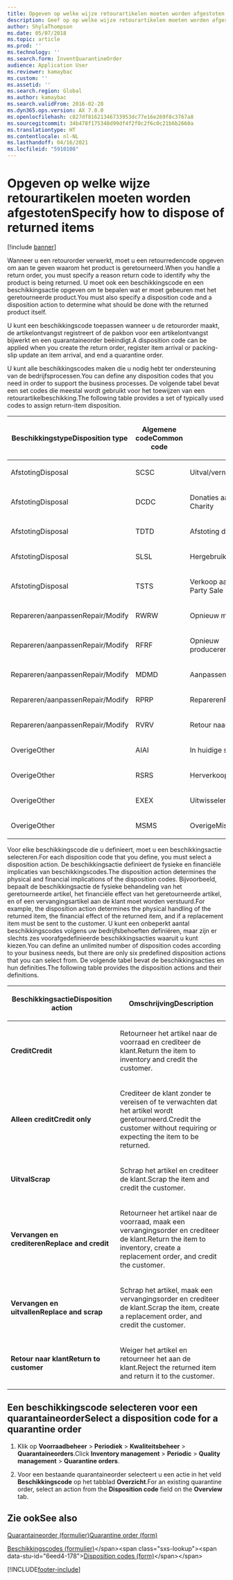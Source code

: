 ```yaml
---
title: Opgeven op welke wijze retourartikelen moeten worden afgestoten
description: Geef op op welke wijze retourartikelen moeten worden afgestoten.
author: ShylaThompson
ms.date: 05/07/2018
ms.topic: article
ms.prod: ''
ms.technology: ''
ms.search.form: InventQuarantineOrder
audience: Application User
ms.reviewer: kamaybac
ms.custom: ''
ms.assetid: ''
ms.search.region: Global
ms.author: kamaybac
ms.search.validFrom: 2016-02-28
ms.dyn365.ops.version: AX 7.0.0
ms.openlocfilehash: c827df81621346733953dc77e16e269f8c3767a8
ms.sourcegitcommit: 34b478f175348d99df4f2f0c2f6c0c21b6b2660a
ms.translationtype: HT
ms.contentlocale: nl-NL
ms.lasthandoff: 04/16/2021
ms.locfileid: "5910108"
---
```

# <a name="specify-how-to-dispose-of-returned-items"></a><span data-ttu-id="6eed4-103">Opgeven op welke wijze retourartikelen moeten worden afgestoten</span><span class="sxs-lookup"><span data-stu-id="6eed4-103">Specify how to dispose of returned items</span></span> 

[!include [banner](../includes/banner.md)]


<span data-ttu-id="6eed4-104">Wanneer u een retourorder verwerkt, moet u een retourredencode opgeven om aan te geven waarom het product is geretourneerd.</span><span class="sxs-lookup"><span data-stu-id="6eed4-104">When you handle a return order, you must specify a reason return code to identify why the product is being returned.</span></span> <span data-ttu-id="6eed4-105">U moet ook een beschikkingscode en een beschikkingsactie opgeven om te bepalen wat er moet gebeuren met het geretourneerde product.</span><span class="sxs-lookup"><span data-stu-id="6eed4-105">You must also specify a disposition code and a disposition action to determine what should be done with the returned product itself.</span></span>

<span data-ttu-id="6eed4-106">U kunt een beschikkingscode toepassen wanneer u de retourorder maakt, de artikelontvangst registreert of de pakbon voor een artikelontvangst bijwerkt en een quarantaineorder beëindigt.</span><span class="sxs-lookup"><span data-stu-id="6eed4-106">A disposition code can be applied when you create the return order, register item arrival or packing-slip update an item arrival, and end a quarantine order.</span></span>

<span data-ttu-id="6eed4-107">U kunt alle beschikkingscodes maken die u nodig hebt ter ondersteuning van de bedrijfsprocessen.</span><span class="sxs-lookup"><span data-stu-id="6eed4-107">You can define any disposition codes that you need in order to support the business processes.</span></span> <span data-ttu-id="6eed4-108">De volgende tabel bevat een set codes die meestal wordt gebruikt voor het toewijzen van een retourartikelbeschikking.</span><span class="sxs-lookup"><span data-stu-id="6eed4-108">The following table provides a set of typically used codes to assign return-item disposition.</span></span>

<table>
<colgroup>
<col style="width: 33%" />
<col style="width: 33%" />
<col style="width: 33%" />
</colgroup>
<thead>
<tr class="header">
<th><p><span data-ttu-id="6eed4-109">Beschikkingstype</span><span class="sxs-lookup"><span data-stu-id="6eed4-109">Disposition type</span></span></p></th>
<th><p><span data-ttu-id="6eed4-110">Algemene code</span><span class="sxs-lookup"><span data-stu-id="6eed4-110">Common code</span></span></p></th>
<th><p><span data-ttu-id="6eed4-111">Omschrijving</span><span class="sxs-lookup"><span data-stu-id="6eed4-111">Description</span></span></p></th>
</tr>
</thead>
<tbody>
<tr class="odd">
<td><p><span data-ttu-id="6eed4-112">Afstoting</span><span class="sxs-lookup"><span data-stu-id="6eed4-112">Disposal</span></span></p></td>
<td><p><span data-ttu-id="6eed4-113">SC</span><span class="sxs-lookup"><span data-stu-id="6eed4-113">SC</span></span></p></td>
<td><p><span data-ttu-id="6eed4-114">Uitval/vernietiging</span><span class="sxs-lookup"><span data-stu-id="6eed4-114">Scrap/Destroy</span></span></p></td>
</tr>
<tr class="even">
<td><p><span data-ttu-id="6eed4-115">Afstoting</span><span class="sxs-lookup"><span data-stu-id="6eed4-115">Disposal</span></span></p></td>
<td><p><span data-ttu-id="6eed4-116">DC</span><span class="sxs-lookup"><span data-stu-id="6eed4-116">DC</span></span></p></td>
<td><p><span data-ttu-id="6eed4-117">Donaties aan liefdadigheidsinstelling</span><span class="sxs-lookup"><span data-stu-id="6eed4-117">Donate to Charity</span></span></p></td>
</tr>
<tr class="odd">
<td><p><span data-ttu-id="6eed4-118">Afstoting</span><span class="sxs-lookup"><span data-stu-id="6eed4-118">Disposal</span></span></p></td>
<td><p><span data-ttu-id="6eed4-119">TD</span><span class="sxs-lookup"><span data-stu-id="6eed4-119">TD</span></span></p></td>
<td><p><span data-ttu-id="6eed4-120">Afstoting door derden</span><span class="sxs-lookup"><span data-stu-id="6eed4-120">Third-Party Disposal</span></span></p></td>
</tr>
<tr class="even">
<td><p><span data-ttu-id="6eed4-121">Afstoting</span><span class="sxs-lookup"><span data-stu-id="6eed4-121">Disposal</span></span></p></td>
<td><p><span data-ttu-id="6eed4-122">SL</span><span class="sxs-lookup"><span data-stu-id="6eed4-122">SL</span></span></p></td>
<td><p><span data-ttu-id="6eed4-123">Hergebruik</span><span class="sxs-lookup"><span data-stu-id="6eed4-123">Salvage</span></span></p></td>
</tr>
<tr class="odd">
<td><p><span data-ttu-id="6eed4-124">Afstoting</span><span class="sxs-lookup"><span data-stu-id="6eed4-124">Disposal</span></span></p></td>
<td><p><span data-ttu-id="6eed4-125">TS</span><span class="sxs-lookup"><span data-stu-id="6eed4-125">TS</span></span></p></td>
<td><p><span data-ttu-id="6eed4-126">Verkoop aan derden (secundaire markten)</span><span class="sxs-lookup"><span data-stu-id="6eed4-126">Third-Party Sale (Secondary Markets)</span></span></p></td>
</tr>
<tr class="even">
<td><p><span data-ttu-id="6eed4-127">Repareren/aanpassen</span><span class="sxs-lookup"><span data-stu-id="6eed4-127">Repair/Modify</span></span></p></td>
<td><p><span data-ttu-id="6eed4-128">RW</span><span class="sxs-lookup"><span data-stu-id="6eed4-128">RW</span></span></p></td>
<td><p><span data-ttu-id="6eed4-129">Opnieuw maken</span><span class="sxs-lookup"><span data-stu-id="6eed4-129">Rework</span></span></p></td>
</tr>
<tr class="odd">
<td><p><span data-ttu-id="6eed4-130">Repareren/aanpassen</span><span class="sxs-lookup"><span data-stu-id="6eed4-130">Repair/Modify</span></span></p></td>
<td><p><span data-ttu-id="6eed4-131">RF</span><span class="sxs-lookup"><span data-stu-id="6eed4-131">RF</span></span></p></td>
<td><p><span data-ttu-id="6eed4-132">Opnieuw produceren/opknappen</span><span class="sxs-lookup"><span data-stu-id="6eed4-132">Remanufacture/Refurbish</span></span></p></td>
</tr>
<tr class="even">
<td><p><span data-ttu-id="6eed4-133">Repareren/aanpassen</span><span class="sxs-lookup"><span data-stu-id="6eed4-133">Repair/Modify</span></span></p></td>
<td><p><span data-ttu-id="6eed4-134">MD</span><span class="sxs-lookup"><span data-stu-id="6eed4-134">MD</span></span></p></td>
<td><p><span data-ttu-id="6eed4-135">Aanpassen</span><span class="sxs-lookup"><span data-stu-id="6eed4-135">Modify</span></span></p></td>
</tr>
<tr class="odd">
<td><p><span data-ttu-id="6eed4-136">Repareren/aanpassen</span><span class="sxs-lookup"><span data-stu-id="6eed4-136">Repair/Modify</span></span></p></td>
<td><p><span data-ttu-id="6eed4-137">RP</span><span class="sxs-lookup"><span data-stu-id="6eed4-137">RP</span></span></p></td>
<td><p><span data-ttu-id="6eed4-138">Repareren</span><span class="sxs-lookup"><span data-stu-id="6eed4-138">Repair</span></span></p></td>
</tr>
<tr class="even">
<td><p><span data-ttu-id="6eed4-139">Repareren/aanpassen</span><span class="sxs-lookup"><span data-stu-id="6eed4-139">Repair/Modify</span></span></p></td>
<td><p><span data-ttu-id="6eed4-140">RV</span><span class="sxs-lookup"><span data-stu-id="6eed4-140">RV</span></span></p></td>
<td><p><span data-ttu-id="6eed4-141">Retour naar leverancier</span><span class="sxs-lookup"><span data-stu-id="6eed4-141">Return to Vendor</span></span></p></td>
</tr>
<tr class="odd">
<td><p><span data-ttu-id="6eed4-142">Overige</span><span class="sxs-lookup"><span data-stu-id="6eed4-142">Other</span></span></p></td>
<td><p><span data-ttu-id="6eed4-143">AI</span><span class="sxs-lookup"><span data-stu-id="6eed4-143">AI</span></span></p></td>
<td><p><span data-ttu-id="6eed4-144">In huidige staat gebruiken</span><span class="sxs-lookup"><span data-stu-id="6eed4-144">Use as is</span></span></p></td>
</tr>
<tr class="even">
<td><p><span data-ttu-id="6eed4-145">Overige</span><span class="sxs-lookup"><span data-stu-id="6eed4-145">Other</span></span></p></td>
<td><p><span data-ttu-id="6eed4-146">RS</span><span class="sxs-lookup"><span data-stu-id="6eed4-146">RS</span></span></p></td>
<td><p><span data-ttu-id="6eed4-147">Herverkoop</span><span class="sxs-lookup"><span data-stu-id="6eed4-147">Resale</span></span></p></td>
</tr>
<tr class="odd">
<td><p><span data-ttu-id="6eed4-148">Overige</span><span class="sxs-lookup"><span data-stu-id="6eed4-148">Other</span></span></p></td>
<td><p><span data-ttu-id="6eed4-149">EX</span><span class="sxs-lookup"><span data-stu-id="6eed4-149">EX</span></span></p></td>
<td><p><span data-ttu-id="6eed4-150">Uitwisselen</span><span class="sxs-lookup"><span data-stu-id="6eed4-150">Exchange</span></span></p></td>
</tr>
<tr class="even">
<td><p><span data-ttu-id="6eed4-151">Overige</span><span class="sxs-lookup"><span data-stu-id="6eed4-151">Other</span></span></p></td>
<td><p><span data-ttu-id="6eed4-152">MS</span><span class="sxs-lookup"><span data-stu-id="6eed4-152">MS</span></span></p></td>
<td><p><span data-ttu-id="6eed4-153">Overige</span><span class="sxs-lookup"><span data-stu-id="6eed4-153">Miscellaneous</span></span></p></td>
</tr>
</tbody>
</table>


<span data-ttu-id="6eed4-154">Voor elke beschikkingscode die u definieert, moet u een beschikkingsactie selecteren.</span><span class="sxs-lookup"><span data-stu-id="6eed4-154">For each disposition code that you define, you must select a disposition action.</span></span> <span data-ttu-id="6eed4-155">De beschikkingsactie definieert de fysieke en financiële implicaties van beschikkingscodes.</span><span class="sxs-lookup"><span data-stu-id="6eed4-155">The disposition action determines the physical and financial implications of the disposition codes.</span></span> <span data-ttu-id="6eed4-156">Bijvoorbeeld, bepaalt de beschikkingsactie de fysieke behandeling van het geretourneerde artikel, het financiële effect van het geretourneerde artikel, en of een vervangingsartikel aan de klant moet worden verstuurd.</span><span class="sxs-lookup"><span data-stu-id="6eed4-156">For example, the disposition action determines the physical handling of the returned item, the financial effect of the returned item, and if a replacement item must be sent to the customer.</span></span> <span data-ttu-id="6eed4-157">U kunt een onbeperkt aantal beschikkingscodes volgens uw bedrijfsbehoeften definiëren, maar zijn er slechts zes voorafgedefinieerde beschikkingsacties waaruit u kunt kiezen.</span><span class="sxs-lookup"><span data-stu-id="6eed4-157">You can define an unlimited number of disposition codes according to your business needs, but there are only six predefined disposition actions that you can select from.</span></span> <span data-ttu-id="6eed4-158">De volgende tabel bevat de beschikkingsacties en hun definities.</span><span class="sxs-lookup"><span data-stu-id="6eed4-158">The following table provides the disposition actions and their definitions.</span></span>

<table>
<colgroup>
<col style="width: 50%" />
<col style="width: 50%" />
</colgroup>
<thead>
<tr class="header">
<th><p><span data-ttu-id="6eed4-159">Beschikkingsactie</span><span class="sxs-lookup"><span data-stu-id="6eed4-159">Disposition action</span></span></p></th>
<th><p><span data-ttu-id="6eed4-160">Omschrijving</span><span class="sxs-lookup"><span data-stu-id="6eed4-160">Description</span></span></p></th>
</tr>
</thead>
<tbody>
<tr class="odd">
<td><p><span data-ttu-id="6eed4-161"><strong>Credit</strong></span><span class="sxs-lookup"><span data-stu-id="6eed4-161"><strong>Credit</strong></span></span></p></td>
<td><p><span data-ttu-id="6eed4-162">Retourneer het artikel naar de voorraad en crediteer de klant.</span><span class="sxs-lookup"><span data-stu-id="6eed4-162">Return the item to inventory and credit the customer.</span></span></p></td>
</tr>
<tr class="even">
<td><p><span data-ttu-id="6eed4-163"><strong>Alleen credit</strong></span><span class="sxs-lookup"><span data-stu-id="6eed4-163"><strong>Credit only</strong></span></span></p></td>
<td><p><span data-ttu-id="6eed4-164">Crediteer de klant zonder te vereisen of te verwachten dat het artikel wordt geretourneerd.</span><span class="sxs-lookup"><span data-stu-id="6eed4-164">Credit the customer without requiring or expecting the item to be returned.</span></span></p></td>
</tr>
<tr class="odd">
<td><p><span data-ttu-id="6eed4-165"><strong>Uitval</strong></span><span class="sxs-lookup"><span data-stu-id="6eed4-165"><strong>Scrap</strong></span></span></p></td>
<td><p><span data-ttu-id="6eed4-166">Schrap het artikel en crediteer de klant.</span><span class="sxs-lookup"><span data-stu-id="6eed4-166">Scrap the item and credit the customer.</span></span></p></td>
</tr>
<tr class="even">
<td><p><span data-ttu-id="6eed4-167"><strong>Vervangen en crediteren</strong></span><span class="sxs-lookup"><span data-stu-id="6eed4-167"><strong>Replace and credit</strong></span></span></p></td>
<td><p><span data-ttu-id="6eed4-168">Retourneer het artikel naar de voorraad, maak een vervangingsorder en crediteer de klant.</span><span class="sxs-lookup"><span data-stu-id="6eed4-168">Return the item to inventory, create a replacement order, and credit the customer.</span></span></p></td>
</tr>
<tr class="odd">
<td><p><span data-ttu-id="6eed4-169"><strong>Vervangen en uitvallen</strong></span><span class="sxs-lookup"><span data-stu-id="6eed4-169"><strong>Replace and scrap</strong></span></span></p></td>
<td><p><span data-ttu-id="6eed4-170">Schrap het artikel, maak een vervangingsorder en crediteer de klant.</span><span class="sxs-lookup"><span data-stu-id="6eed4-170">Scrap the item, create a replacement order, and credit the customer.</span></span></p></td>
</tr>
<tr class="even">
<td><p><span data-ttu-id="6eed4-171"><strong>Retour naar klant</strong></span><span class="sxs-lookup"><span data-stu-id="6eed4-171"><strong>Return to customer</strong></span></span></p></td>
<td><p><span data-ttu-id="6eed4-172">Weiger het artikel en retourneer het aan de klant.</span><span class="sxs-lookup"><span data-stu-id="6eed4-172">Reject the returned item and return it to the customer.</span></span></p></td>
</tr>
</tbody>
</table>


## <a name="select-a-disposition-code-for-a-quarantine-order"></a><span data-ttu-id="6eed4-173">Een beschikkingscode selecteren voor een quarantaineorder</span><span class="sxs-lookup"><span data-stu-id="6eed4-173">Select a disposition code for a quarantine order</span></span>

1.  <span data-ttu-id="6eed4-174">Klik op **Voorraadbeheer** \> **Periodiek** \> **Kwaliteitsbeheer** \> **Quarantaineorders**.</span><span class="sxs-lookup"><span data-stu-id="6eed4-174">Click **Inventory management** \> **Periodic** \> **Quality management** \> **Quarantine orders**.</span></span>

2.  <span data-ttu-id="6eed4-175">Voor een bestaande quarantaineorder selecteert u een actie in het veld **Beschikkingscode** op het tabblad **Overzicht**.</span><span class="sxs-lookup"><span data-stu-id="6eed4-175">For an existing quarantine order, select an action from the **Disposition code** field on the **Overview** tab.</span></span>



## <a name="see-also"></a><span data-ttu-id="6eed4-176">Zie ook</span><span class="sxs-lookup"><span data-stu-id="6eed4-176">See also</span></span>

[<span data-ttu-id="6eed4-177">Quarantaineorder (formulier)</span><span class="sxs-lookup"><span data-stu-id="6eed4-177">Quarantine order (form)</span></span>](/dynamicsax-2012//quarantine-order-form)

<span data-ttu-id="6eed4-178">[Beschikkingscodes (formulier)](https://technet.microsoft.com/library/hh597113\(v=ax.60\))</span><span class="sxs-lookup"><span data-stu-id="6eed4-178">[Disposition codes (form)](https://technet.microsoft.com/library/hh597113\(v=ax.60\))</span></span>

  




[!INCLUDE[footer-include](../../includes/footer-banner.md)]